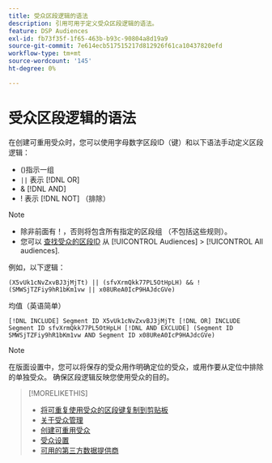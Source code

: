 ```yaml
---
title: 受众区段逻辑的语法
description: 引用可用于定义受众区段逻辑的语法。
feature: DSP Audiences
exl-id: fb73f35f-1f65-463b-b93c-90804a8d19a9
source-git-commit: 7e614ecb517515217d812926f61ca10437820efd
workflow-type: tm+mt
source-wordcount: '145'
ht-degree: 0%

---
```


# 受众区段逻辑的语法

在创建可重用受众时，您可以使用字母数字区段ID（键）和以下语法手动定义区段逻辑：

* ()指示一组
* `||` 表示 [!DNL OR] <!-- || escaped with backticks so Jenkins doesn't think it's a Markdown table -->
* &amp; [!DNL AND]
* ! 表示 [!DNL NOT] （排除）

>[!NOTE]
>
>* 除非前面有！，否则将包含所有指定的区段组 （不包括这些规则）。
>* 您可以 [查找受众的区段ID](reusable-audience-clipboard.md) 从 [!UICONTROL Audiences] > [!UICONTROL All audiences].


例如，以下逻辑：

```
(X5vUk1cNvZxvBJ3jMjTt) || (sfvXrmQkk77PL5OtHpLH) && !(SMWSjTZFiy9hR1bKm1vw || x08UReA0IcP9HAJdcGVe)
```

均值（英语简单）

```
[!DNL INCLUDE] Segment ID X5vUk1cNvZxvBJ3jMjTt [!DNL OR] INCLUDE Segment ID sfvXrmQkk77PL5OtHpLH [!DNL AND EXCLUDE] (Segment ID SMWSjTZFiy9hR1bKm1vw AND Segment ID x08UReA0IcP9HAJdcGVe)
```

>[!NOTE]
>
>在版面设置中，您可以将保存的受众用作明确定位的受众，或用作要从定位中排除的单独受众。 确保区段逻辑反映您使用受众的目的。

>[!MORELIKETHIS]
>
>* [将可重复使用受众的区段键复制到剪贴板](reusable-audience-clipboard.md)
>* [关于受众管理](audience-about.md)
>* [创建可重用受众](reusable-audience-create.md)
>* [受众设置](audience-settings.md)
>* [可用的第三方数据提供商](third-party-data-providers.md)

